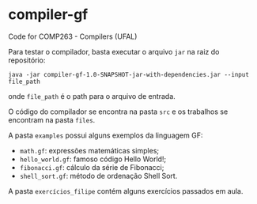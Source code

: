 # compiler-gf
Code for COMP263 - Compilers (UFAL)

Para testar o compilador, basta executar o arquivo ```jar``` na raiz do repositório:
```
java -jar compiler-gf-1.0-SNAPSHOT-jar-with-dependencies.jar --input file_path
```
onde ```file_path``` é o path para o arquivo de entrada.

O código do compilador se encontra na pasta ```src``` e os trabalhos se encontram na pasta ```files```.

A pasta ```examples``` possui alguns exemplos da linguagem GF:
- ```math.gf```: expressões matemáticas simples;
- ```hello_world.gf```: famoso código Hello World!;
- ```fibonacci.gf```: cálculo da série de Fibonacci;
- ```shell_sort.gf```: método de ordenação Shell Sort.

A pasta ```exercícios_filipe``` contém alguns exercícios passados em aula.

